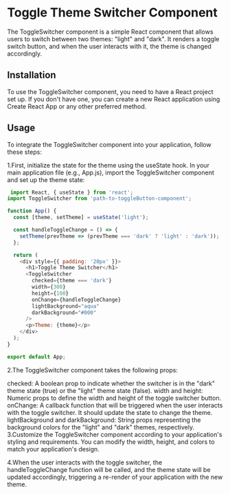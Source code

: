 
# Toggle Theme Switcher Component
The ToggleSwitcher component is a simple React component that allows users to switch between two themes: "light" and "dark". It renders a toggle switch button, and when the user interacts with it, the theme is changed accordingly.

## Installation
To use the ToggleSwitcher component, you need to have a React project set up. If you don't have one, you can create a new React application using Create React App or any other preferred method.



## Usage
To integrate the ToggleSwitcher component into your application, follow these steps:

1.First, initialize the state for the theme using the useState hook. In your main application file (e.g., App.js), import the ToggleSwitcher component and set up the theme state:

```javascript
 import React, { useState } from 'react';
import ToggleSwitcher from 'path-to-toggleButton-component';

function App() {
  const [theme, setTheme] = useState('light');

  const handleToggleChange = () => {
    setTheme(prevTheme => (prevTheme === 'dark' ? 'light' : 'dark'));
  };

  return (
    <div style={{ padding: '20px' }}>
      <h1>Toggle Theme Switcher</h1>
      <ToggleSwitcher
        checked={theme === 'dark'}
        width={300}
        height={100}
        onChange={handleToggleChange}
        lightBackground="aqua"
        darkBackground="#000"
      />
      <p>Theme: {theme}</p>
    </div>
  );
}

export default App;

```
2.The ToggleSwitcher component takes the following props:

checked: A boolean prop to indicate whether the switcher is in the "dark" theme state (true) or the "light" theme state (false).
width and height: Numeric props to define the width and height of the toggle switcher button.
onChange: A callback function that will be triggered when the user interacts with the toggle switcher. It should update the state to change the theme.
lightBackground and darkBackground: String props representing the background colors for the "light" and "dark" themes, respectively.
3.Customize the ToggleSwitcher component according to your application's styling and requirements. You can modify the width, height, and colors to match your application's design.

4.When the user interacts with the toggle switcher, the handleToggleChange function will be called, and the theme state will be updated accordingly, triggering a re-render of your application with the new theme.
